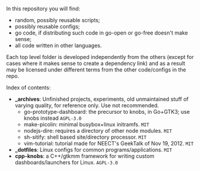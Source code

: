 In this repository you will find:

- random, possibly reusable scripts;
- possibly reusable configs;
- go code, if distributing such code in go-open or go-free doesn't
  make sense;
- all code written in other languages.

Each top level folder is developed independently from the others (except for
cases where it makes sense to create a dependency link) and as a result may be
licensed under different terms from the other code/configs in the repo.

Index of contents:

- **\_archives**: Unfinished projects, experiments, old unmaintained stuff of
  varying quality, for reference only. Use not recommended.
  - go-prototype-dashboard: the precursor to knobs, in Go+GTK3; use knobs
    instead `AGPL-3.0`
  - make-picolin: minimal busybox+linux initramfs. `MIT`
  - nodejs-dire: requires a directory of other node modules. `MIT`
  - sh-sitify: shell based site/directory processor. `MIT`
  - vim-tutorial: tutorial made for NEECT's GeekTalk of Nov 19, 2012. `MIT`
- **\_dotfiles**: Linux configs for common programs/applications. `MIT`
- **cpp-knobs**: a C++/gtkmm framework for writing custom dashboards/launchers
  for Linux. `AGPL-3.0`

